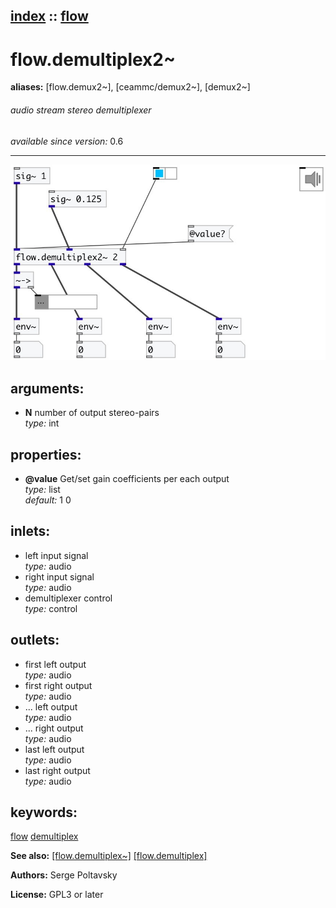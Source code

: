 [index](index.html) :: [flow](category_flow.html)
---

# flow.demultiplex2~
**aliases:** [flow.demux2~], [ceammc/demux2~], [demux2~]


###### audio stream stereo demultiplexer

*available since version:* 0.6

---




[![example](../examples/img/flow.demultiplex2~.jpg)](../examples/pd/flow.demultiplex2~.pd)



## arguments:

* **N**
number of output stereo-pairs<br>
_type:_ int<br>





## properties:

* **@value** 
Get/set gain coefficients per each output<br>
_type:_ list<br>
_default:_ 1 0<br>



## inlets:

* left input signal<br>
_type:_ audio
* right input signal<br>
_type:_ audio
* demultiplexer control<br>
_type:_ control



## outlets:

* first left output<br>
_type:_ audio
* first right output<br>
_type:_ audio
* ... left output<br>
_type:_ audio
* ... right output<br>
_type:_ audio
* last left output<br>
_type:_ audio
* last right output<br>
_type:_ audio



## keywords:

[flow](keywords/flow.html)
[demultiplex](keywords/demultiplex.html)



**See also:**
[\[flow.demultiplex~\]](flow.demultiplex~.html)
[\[flow.demultiplex\]](flow.demultiplex.html)




**Authors:** Serge Poltavsky




**License:** GPL3 or later





